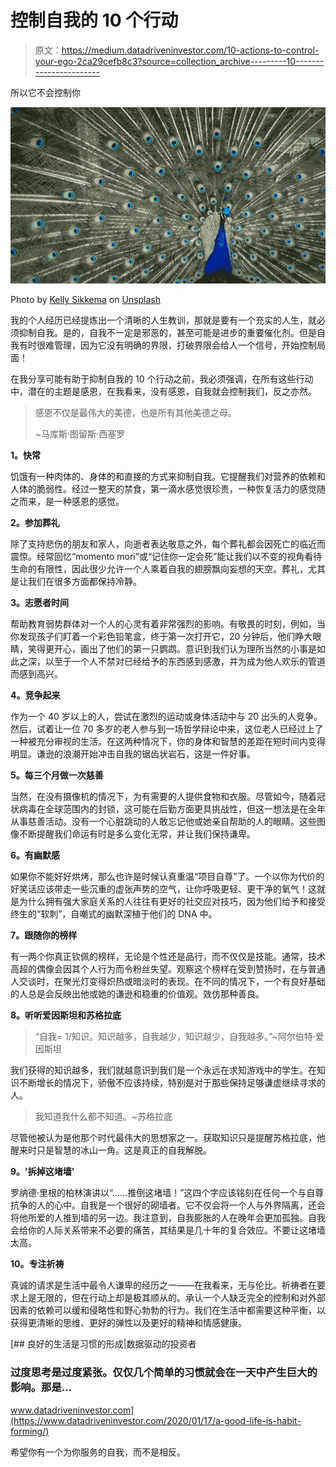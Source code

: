 # 控制自我的 10 个行动

> 原文：<https://medium.datadriveninvestor.com/10-actions-to-control-your-ego-2ca29cefb8c3?source=collection_archive---------10----------------------->

所以它不会控制你

![](img/5c41806b29922c4238a6307979909731.png)

Photo by [Kelly Sikkema](https://unsplash.com/@kellysikkema?utm_source=unsplash&utm_medium=referral&utm_content=creditCopyText) on [Unsplash](https://unsplash.com/s/photos/ego?utm_source=unsplash&utm_medium=referral&utm_content=creditCopyText)

我的个人经历已经提炼出一个清晰的人生教训，那就是要有一个充实的人生，就必须抑制自我。是的，自我不一定是邪恶的，甚至可能是进步的重要催化剂。但是自我有时很难管理，因为它没有明确的界限，打破界限会给人一个信号，开始控制局面！

在我分享可能有助于抑制自我的 10 个行动之前，我必须强调，在所有这些行动中，潜在的主题是感恩，在我看来，没有感恩，自我就会控制我们，反之亦然。

> 感恩不仅是最伟大的美德，也是所有其他美德之母。
> 
> ~马库斯·图留斯·西塞罗

**1。快常**

饥饿有一种肉体的、身体的和直接的方式来抑制自我。它提醒我们对营养的依赖和人体的脆弱性。经过一整天的禁食，第一滴水感觉很珍贵，一种恢复活力的感觉随之而来，是一种感恩的感觉。

**2。参加葬礼**

除了支持悲伤的朋友和家人，向逝者表达敬意之外，每个葬礼都会因死亡的临近而震惊。经常回忆“momento mori”或“记住你一定会死”能让我们以不变的视角看待生命的有限性，因此很少允许一个人乘着自我的翅膀飘向妄想的天空。葬礼，尤其是让我们在很多方面都保持冷静。

**3。志愿者时间**

帮助教育弱势群体对一个人的心灵有着非常强烈的影响。有敬畏的时刻，例如，当你发现孩子们盯着一个彩色铅笔盒，终于第一次打开它，20 分钟后，他们睁大眼睛，笑得更开心，画出了他们的第一只鹦鹉。意识到我们认为理所当然的小事是如此之深，以至于一个人不禁对已经给予的东西感到感激，并为成为他人欢乐的管道而感到高兴。

**4。竞争起来**

作为一个 40 岁以上的人，尝试在激烈的运动或身体活动中与 20 出头的人竞争。然后，试着让一位 70 多岁的老人参与到一场哲学辩论中来，这位老人已经过上了一种被充分审视的生活。在这两种情况下，你的身体和智慧的差距在短时间内变得明显。谦逊的浪潮开始冲击自我的锯齿状岩石，这是一件好事。

**5。每三个月做一次慈善**

当然，在没有摄像机的情况下，为有需要的人提供食物和衣服。尽管如今，随着冠状病毒在全球范围内的封锁，这可能在后勤方面更具挑战性，但这一想法是在全年从事慈善活动。没有一个心脏跳动的人敢忘记他或她亲自帮助的人的眼睛。这些图像不断提醒我们命运有时是多么变化无常，并让我们保持谦卑。

**6。有幽默感**

如果你不能好好烘烤，那么也许是时候认真重温“项目自尊”了。一个以你为代价的好笑话应该带走一些沉重的虚张声势的空气，让你呼吸更轻、更干净的氧气！这就是为什么拥有强大家庭关系的人往往有更好的社交应对技巧，因为他们给予和接受终生的“软刺”，自嘲式的幽默深植于他们的 DNA 中。

**7。跟随你的榜样**

有一两个你真正钦佩的榜样，无论是个性还是品行，而不仅仅是技能。通常，技术高超的偶像会因其个人行为而令粉丝失望。观察这个榜样在受到赞扬时，在与普通人交谈时，在聚光灯变得炽热或暗淡时的表现。在不同的情况下，一个有良好基础的人总是会反映出他或她的谦逊和稳重的价值观。效仿那种善良。

**8。听听爱因斯坦和苏格拉底**

> “自我= 1/知识。知识越多，自我越少，知识越少，自我越多。”~阿尔伯特·爱因斯坦

我们获得的知识越多，我们就越意识到我们是一个永远在求知游戏中的学生。在知识不断增长的情况下，骄傲不应该持续，特别是对于那些保持足够谦虚继续寻求的人。

> 我知道我什么都不知道。~苏格拉底

尽管他被认为是他那个时代最伟大的思想家之一。获取知识只是提醒苏格拉底，他醒来时只是智慧的冰山一角。这是真正的自我解脱。

**9。'拆掉这堵墙'**

罗纳德·里根的柏林演讲以“……推倒这堵墙！”这四个字应该铭刻在任何一个与自尊抗争的人的心中。自我是一个很好的砌墙者。它不仅会将一个人与外界隔离，还会将他所爱的人推到墙的另一边。我注意到，自我膨胀的人在晚年会更加孤独。自我会给你的人际关系带来不必要的痛苦，其结果是几十年的复合效应。不要让这堵墙太高。

**10。专注祈祷**

真诚的请求是生活中最令人谦卑的经历之一——在我看来，无与伦比。祈祷者在要求上是无限的，但在行动上却是极其顺从的。承认一个人缺乏完全的控制和对外部因素的依赖可以缓和侵略性和野心勃勃的行为。我们在生活中都需要这种平衡，以获得更清晰的思维、更好的弹性以及更好的精神和情感健康。

[](https://www.datadriveninvestor.com/2020/01/17/a-good-life-is-habit-forming/) [## 良好的生活是习惯的形成|数据驱动的投资者

### 过度思考是过度紧张。仅仅几个简单的习惯就会在一天中产生巨大的影响。那是…

www.datadriveninvestor.com](https://www.datadriveninvestor.com/2020/01/17/a-good-life-is-habit-forming/) 

希望你有一个为你服务的自我，而不是相反。